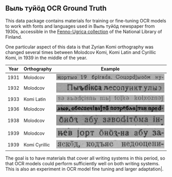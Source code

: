 ## Выль туйӧд OCR Ground Truth

This data package contains materials for training or fine-tuning OCR models to work with fonts and languages used in Выль туйӧд newspaper from 1930s, accessible in the [Fenno-Ugrica collection](https://fennougrica.kansalliskirjasto.fi) of the National Library of Finland. 

One particular aspect of this data is that Zyrian Komi orthography was changed several times between Molodcov Komi, Komi Latin and Cyrillic Komi, in 1939 in the middle of the year. 

| Year        | Orthography           | Example |
|------------ |----------------------| ---------|
|1931         |  Molodcov   | ![](./samples/1931_01.jpg) |
|1932         |  Molodcov   | ![](./samples/1932_01_15.jpg)         |
|1933         |  Komi Latin   | ![](./samples/1933_12.jpg) |
|1936         |  Molodcov   | ![](./samples/1936_01_10.jpg)         |
|1938         |  Molodcov   | ![](./samples/1938_01_12.jpg)         |
|1939         |  Molodcov       |  ![](./samples/1939_04.png)        |
|1939         |  Komi Cyrillic       |  ![](./samples/1939_09.jpg)        |

The goal is to have materials that cover all writing systems in this period, so that OCR models could perform sufficiently well on both writing systems. This is also an experiment in OCR model fine tuning and larger adaptation|.
